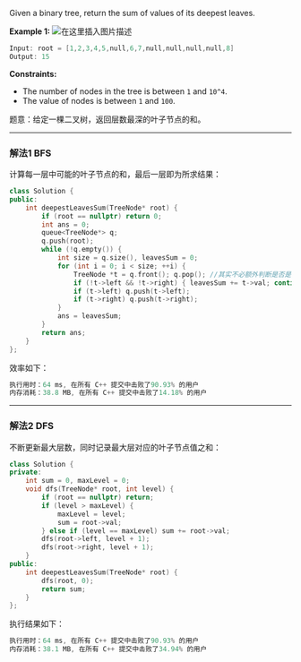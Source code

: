 
Given a binary tree, return the sum of values of its deepest leaves.

 

**Example 1:**
![在这里插入图片描述](https://img-blog.csdnimg.cn/20201127011232397.png#pic_center)

```swift
Input: root = [1,2,3,4,5,null,6,7,null,null,null,null,8]
Output: 15
```

**Constraints:**
- The number of nodes in the tree is between `1` and `10^4`.
- The value of nodes is between `1` and `100`.


题意：给定一棵二叉树，返回层数最深的叶子节点的和。

---
### 解法1 BFS 
计算每一层中可能的叶子节点的和，最后一层即为所求结果：
```cpp
class Solution {
public:
    int deepestLeavesSum(TreeNode* root) {
        if (root == nullptr) return 0;
        int ans = 0;
        queue<TreeNode*> q;
        q.push(root);
        while (!q.empty()) {
            int size = q.size(), leavesSum = 0;
            for (int i = 0; i < size; ++i) {
                TreeNode *t = q.front(); q.pop(); //其实不必额外判断是否是叶子节点; 最后一层无疑都是叶子节点
                if (!t->left && !t->right) { leavesSum += t->val; continue; } 
                if (t->left) q.push(t->left);
                if (t->right) q.push(t->right);
            }
            ans = leavesSum;
        }
        return ans;
    }
};
```
效率如下：
```cpp
执行用时：64 ms, 在所有 C++ 提交中击败了90.93% 的用户
内存消耗：38.8 MB, 在所有 C++ 提交中击败了14.18% 的用户
```
---
### 解法2 DFS
不断更新最大层数，同时记录最大层对应的叶子节点值之和：
```cpp
class Solution {
private:
    int sum = 0, maxLevel = 0;
    void dfs(TreeNode* root, int level) {
        if (root == nullptr) return;
        if (level > maxLevel) {
            maxLevel = level;
            sum = root->val;
        } else if (level == maxLevel) sum += root->val;
        dfs(root->left, level + 1);
        dfs(root->right, level + 1);
    } 
public:
    int deepestLeavesSum(TreeNode* root) { 
        dfs(root, 0);
        return sum;
    }
};
```
执行结果如下：
```cpp
执行用时：64 ms, 在所有 C++ 提交中击败了90.93% 的用户
内存消耗：38.1 MB, 在所有 C++ 提交中击败了34.94% 的用户
```

